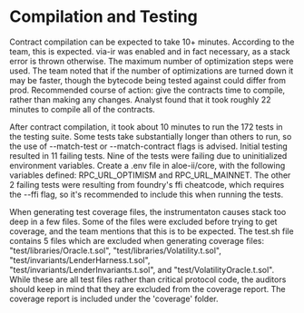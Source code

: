# Compilation and Testing
Contract compilation can be expected to take 10+ minutes. According to the team, this is expected. via-ir was enabled and in fact necessary, as a stack error is thrown otherwise. The maximum number of optimization steps were used. The team noted that if the number of optimizations are turned down it may be faster, though the bytecode being tested against could differ from prod. Recommended course of action: give the contracts time to compile, rather than making any changes. Analyst found that it took roughly 22 minutes to compile all of the contracts.

After contract compilation, it took about 10 minutes to run the 172 tests in the testing suite. Some tests take substantially longer than others to run, so the use of --match-test or --match-contract flags is advised. Initial testing resulted in 11 failing tests. Nine of the tests were failing due to uninitialized environment variables. Create a .env file in aloe-ii/core, with the following variables defined: RPC_URL_OPTIMISM and RPC_URL_MAINNET. The other 2 failing tests were resulting from foundry's ffi cheatcode, which requires the --ffi flag, so it's recommended to include this when running the tests.

When generating test coverage files, the instrumentaton causes stack too deep in a few files. Some of the files were excluded before trying to get coverage, and the team mentions that this is to be expected. The test.sh file contains 5 files which are excluded when generating coverage files: "test/libraries/Oracle.t.sol", "test/libraries/Volatility.t.sol", "test/invariants/LenderHarness.t.sol", "test/invariants/LenderInvariants.t.sol", and "test/VolatilityOracle.t.sol". While these are all test files rather than critical protocol code, the auditors should keep in mind that they are excluded from the coverage report. The coverage report is included under the 'coverage' folder.
